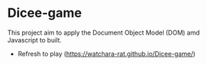# Dicee-game

This project aim to apply the Document Object Model (DOM) amd Javascript to built.
- Refresh to play
(https://watchara-rat.github.io/Dicee-game/)
